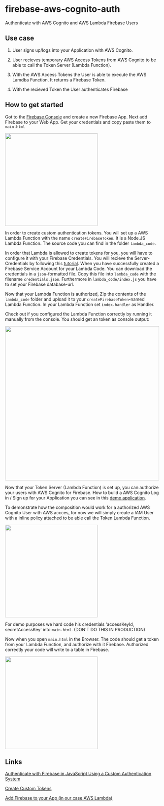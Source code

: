 # firebase-aws-cognito-auth
Authenticate with AWS Cognito and AWS Lambda Firebase Users


## Use case

1. User signs up/logs into your Application with AWS Cognito.

2. User recieves temporary AWS Access Tokens from AWS Cognito to be able to call the Token Server (Lambda Function).

3. With the AWS Access Tokens the User is able to execute the AWS Lamdba Function. It returns a Firebase Token.

4. With the recieved Token the User authenticates Firebase

## How to get started

Got to the [Firebase Console](https://console.firebase.google.com/) and create a new Firebase App.
Next add Firebase to your Web App. Get your credentials and copy paste them to `main.html`

<img width="300px" height="auto" src="https://cloud.githubusercontent.com/assets/3428184/17744403/d28e5442-64a7-11e6-8e22-955986094fb5.png"/>


In order to create custom authentication tokens. You will set up a AWS Lambda Function with the name `createFirebaseToken`.
It is a Node.JS Lambda Function. The source code you can find in the folder `lambda_code`. 

In order that Lambda is allowed to create tokens for you, you will have to configure it with your Firebase Credentials. You will recieve the Server-Credentials by following this [tutorial](https://firebase.google.com/docs/server/setup). When you have successfully created a Firebase Service Account for your Lambda Code. You can download the credentials in a `json`-formatted file. Copy this file into `lambda_code` with the filename `credentials.json`. Furthermore in `lambda_code/index.js` you have to set your Firebase database-url.

Now that your Lambda Function is authorized, Zip the contents of the `lambda_code` folder and upload it to your `createFirebaseToken`-named Lambda Function. In your Lambda Function set `index.handler` as Handler.

Check out if you configured the Lambda Function correctly by running it manually from the console. You should get an token as console output:

<img width="500px" height="auto" src="https://cloud.githubusercontent.com/assets/3428184/17745480/30738ccc-64ac-11e6-87fa-2e821e82642a.png" />

Now that your Token Server (Lambda Function) is set up, you can authorize your users with AWS Cognito for Firebase.
How to build a AWS Cognito Log in / Sign up for your Application you can see in this [demo application](https://github.com/emmanuelmillionaer/aws-cognito-js-login). 


To demonstrate how the composition would work for a authorized AWS Cognito User with AWS accces, for now we will simply create a IAM User with a inline policy attached to be able call the Token Lambda Function.

<img width="300px" height="auto" src="https://cloud.githubusercontent.com/assets/3428184/17746037/94d27406-64ae-11e6-83a3-7492ef2fdc92.png" />

For demo purposes we hard code his credentials 'accessKeyId, secretAccessKey' into `main.html`.  (DON'T DO THIS IN PRODUCTION)

Now when you open `main.html` in the Browser. The code should get a token from your Lambda Function, and authorize with it Firebase. Authorized correctly your code will write to a table in Firebase.

<img height="auto" width="300px" src="https://cloud.githubusercontent.com/assets/3428184/17746260/9fcb4cba-64af-11e6-940f-4bb2c185fa63.png" />


## Links

[Authenticate with Firebase in JavaScript Using a Custom Authentication System](https://firebase.google.com/docs/auth/web/custom-auth)

[Create Custom Tokens](https://firebase.google.com/docs/auth/server/create-custom-tokens)

[Add Firebase to your App (in our case AWS Lambda)](https://firebase.google.com/docs/server/setup)


